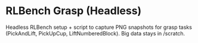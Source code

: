 # RLBench Grasp (Headless)
Headless RLBench setup + script to capture PNG snapshots for grasp tasks
(PickAndLift, PickUpCup, LiftNumberedBlock). Big data stays in /scratch.
